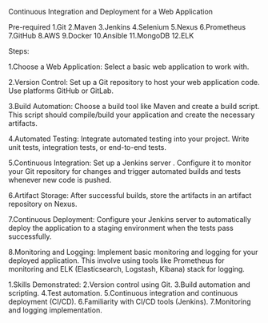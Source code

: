 Continuous Integration and Deployment for a Web Application

Pre-required
1.Git
2.Maven
3.Jenkins
4.Selenium
5.Nexus 
6.Prometheus
7.GitHub
8.AWS
9.Docker
10.Ansible
11.MongoDB
12.ELK


Steps:

1.Choose a Web Application: Select a basic web application to work with.

2.Version Control: Set up a Git repository to host your web application code. Use platforms GitHub or GitLab.

3.Build Automation: Choose a build tool like Maven and create a build script. This script should compile/build your application and create the necessary artifacts.

4.Automated Testing: Integrate automated testing into your project. Write unit tests, integration tests, or end-to-end tests.

5.Continuous Integration: Set up a Jenkins server . Configure it to monitor your Git repository for changes and trigger automated builds and tests whenever new code is pushed.

6.Artifact Storage: After successful builds, store the artifacts in an artifact repository on Nexus.

7.Continuous Deployment: Configure your Jenkins server to automatically deploy the application to a staging environment when the tests pass successfully.

8.Monitoring and Logging: Implement basic monitoring and logging for your deployed application. This involve using tools like Prometheus for monitoring and ELK (Elasticsearch, Logstash, Kibana) stack for logging.

1.Skills Demonstrated:
2.Version control using Git.
3.Build automation and scripting.
4.Test automation.
5.Continuous integration and continuous deployment (CI/CD).
6.Familiarity with CI/CD tools (Jenkins).
7.Monitoring and logging implementation.
